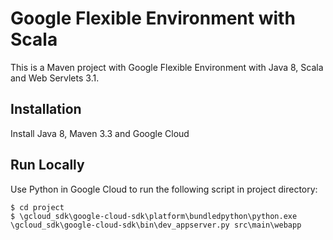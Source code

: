 Google Flexible Environment with Scala
======================================
This is a Maven project with Google Flexible Environment with Java 8, Scala and 
Web Servlets 3.1.

Installation
------------
Install Java 8, Maven 3.3 and Google Cloud

Run Locally
-----------
Use Python in Google Cloud to run the following script in project directory: 
```
$ cd project
$ \gcloud_sdk\google-cloud-sdk\platform\bundledpython\python.exe \gcloud_sdk\google-cloud-sdk\bin\dev_appserver.py src\main\webapp
```
